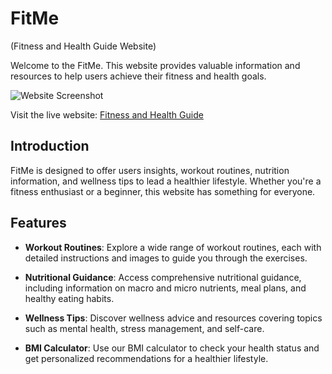 # FitMe
(Fitness and Health Guide Website)

Welcome to the FitMe. This website provides valuable information and resources to help users achieve their fitness and health goals.

![Website Screenshot](https://github.com/IshitaSaraswat03/FitMe/assets/120635713/e4d2d46e-f122-4a92-8b8b-67027a8e904d)

Visit the live website: [Fitness and Health Guide](https://ishitasaraswat03.github.io/FitMe/)

## Introduction

FitMe is designed to offer users insights, workout routines, nutrition information, and wellness tips to lead a healthier lifestyle. Whether you're a fitness enthusiast or a beginner, this website has something for everyone.

## Features

- **Workout Routines**: Explore a wide range of workout routines, each with detailed instructions and images to guide you through the exercises.

- **Nutritional Guidance**: Access comprehensive nutritional guidance, including information on macro and micro nutrients, meal plans, and healthy eating habits.

- **Wellness Tips**: Discover wellness advice and resources covering topics such as mental health, stress management, and self-care.

- **BMI Calculator**: Use our BMI calculator to check your health status and get personalized recommendations for a healthier lifestyle.
